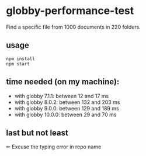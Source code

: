 # globby-performance-test

Find a specific file from 1000 documents in 220 folders.

## usage

```
npm install
npm start
```

## time needed (on my machine):

* with globby 7.1.1: between 12 and 17 ms
* with globby 8.0.2: between 132 and 203 ms
* with globby 9.0.0: between 129 and 189 ms
* with globby 10.0.0: between 29 and 70 ms

## last but not least

✏ Excuse the typing error in repo name